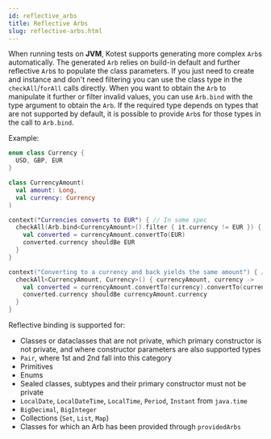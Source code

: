 ```yaml
---
id: reflective_arbs
title: Reflective Arbs
slug: reflective-arbs.html
---
```


When running tests on **JVM**, Kotest supports generating more complex `Arb`s automatically.
The generated `Arb` relies on build-in default and further reflective `Arb`s to populate the class parameters.
If you just need to create and instance and don't need filtering you can use the class type in the `checkAll`/`forAll` calls directly.
When you want to obtain the `Arb` to manipulate it further or filter invalid values, you can use `Arb.bind` with the type argument to obtain the `Arb`.
If the required type depends on types that are not supported by default, it is possible to provide `Arb`s for those types in the call to `Arb.bind`.

Example:

```kotlin
enum class Currency {
  USD, GBP, EUR
}

class CurrencyAmount(
  val amount: Long,
  val currency: Currency
)

context("Currencies converts to EUR") { // In some spec
  checkAll(Arb.bind<CurrencyAmount>().filter { it.currency != EUR }) { currencyAmount ->
    val converted = currencyAmount.convertTo(EUR)
    converted.currency shouldBe EUR
  }
}

context("Converting to a currency and back yields the same amount") { // In some spec
  checkAll<CurrencyAmount, Currency>() { currencyAmount, currency ->
    val converted = currencyAmount.convertTo(currency).convertTo(currencyAmount.currency)
    converted.currency shouldBe currencyAmount.currency
  }
}
```

Reflective binding is supported for:

* Classes or dataclasses that are not private, which primary constructor is not private, and where constructor parameters are also supported types
* `Pair`, where 1st and 2nd fall into this category
* Primitives
* Enums
* Sealed classes, subtypes and their primary constructor must not be private
* `LocalDate`, `LocalDateTime`, `LocalTime`, `Period`, `Instant` from `java.time`
* `BigDecimal`, `BigInteger`
* Collections (`Set`, `List`, `Map`)
* Classes for which an Arb has been provided through `providedArbs`

